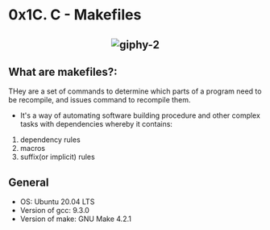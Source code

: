 # 0x1C. C - Makefiles

## <p align="center">![giphy-2](https://github.com/the1Riddle/alx-low_level_programming/assets/125451537/31e9b959-83bc-41d8-a0b0-6817c3a34b56)</p>

What are makefiles?:
--------------------------------

THey are a set of commands to determine which parts of a program need to be recompile, and issues command to recompile them.
- It's a way of automating software building procedure and other complex tasks with dependencies whereby it contains:
1. dependency rules
2. macros
3. suffix(or implicit) rules

General
------------------------------

- OS: Ubuntu 20.04 LTS
- Version of gcc: 9.3.0
- Version of make: GNU Make 4.2.1
